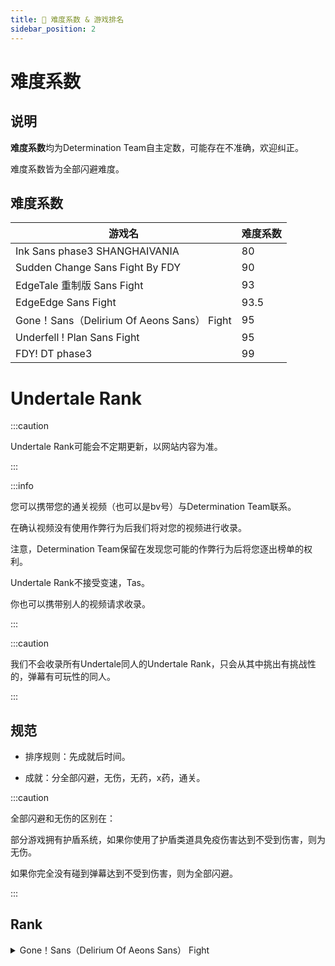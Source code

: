 ```yaml
---
title: 🥇 难度系数 & 游戏排名
sidebar_position: 2
---
```


# 难度系数

## 说明

**难度系数**均为Determination Team自主定数，可能存在不准确，欢迎纠正。

难度系数皆为全部闪避难度。

## 难度系数

| 游戏名 | 难度系数 |
| --- | --- |
| Ink Sans phase3 SHANGHAIVANIA    | 80  |
|  Sudden Change Sans Fight By FDY   | 90 |
| EdgeTale 重制版 Sans Fight    | 93    |
| EdgeEdge Sans Fight   | 93.5 |
| Gone！Sans（Delirium Of Aeons Sans） Fight    | 95 |
| Underfell ! Plan Sans Fight | 95 |
| FDY! DT phase3     | 99 |

# Undertale Rank

:::caution

Undertale Rank可能会不定期更新，以网站内容为准。

:::

:::info

您可以携带您的通关视频（也可以是bv号）与Determination Team联系。

在确认视频没有使用作弊行为后我们将对您的视频进行收录。

注意，Determination Team保留在发现您可能的作弊行为后将您逐出榜单的权利。

Undertale Rank不接受变速，Tas。

你也可以携带别人的视频请求收录。

:::

:::caution

我们不会收录所有Undertale同人的Undertale Rank，只会从其中挑出有挑战性的，弹幕有可玩性的同人。

:::

## 规范

- 排序规则：先成就后时间。
  
- 成就：分全部闪避，无伤，无药，x药，通关。
  

:::caution

全部闪避和无伤的区别在：

部分游戏拥有护盾系统，如果你使用了护盾类道具免疫伤害达到不受到伤害，则为无伤。

如果你完全没有碰到弹幕达到不受到伤害，则为全部闪避。

:::

## Rank

<details><summary>Gone！Sans（Delirium Of Aeons Sans） Fight</summary>  

:::info

虚罔的难度仅对伤害有影响，对弹幕无影响，所以对于全部闪避的难度不进行注明。

:::

| 排名  | 姓名  | 成就  | 时间  |
| --- | --- | --- | --- |
| 第一名 | 我是小萌新 | 全部闪避 | 2022-1-2 |
| 第二名 | Larapra | 全部闪避 | 2022-11-25 |
| 第三名 | Wild_Asriel_X | 全部闪避 | 2023-05-02 |
| 第四名 | 热血707 | hell难度无药 | 2021-10-24 |
| 第五名 | Arenegade_L | hell难度无药 | 已删视频，具体时间不明 |
| 第六名 | ZYTZ | hell难度无药 | 2021-11-05 |
| 第七名 | WTD__ | hell难度无药 | 2021-11-06 |
| 第八名 | 冷秋_C_Autumn | hell难度无药 | 2021-11-07 |

</details>